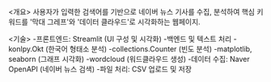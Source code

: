 <개요>
 사용자가 입력한 검색어를 기반으로 네이버 뉴스 기사를 수집, 분석하여 핵심 키워드를 '막대 그레프'와 '데이터 클라우드'로 시각화하는 웹페이지.

<기술>
  -프론트엔드: Streamlit (UI 구성 및 시각화)
  -백엔드 및 텍스트 처리
    -konlpy.Okt (한국어 형태소 분석)
    -collections.Counter (빈도 분석)
    -matplotlib, seaborn (그래프 시각화)
    -wordcloud (워드클라우드 생성)
  -데이터 수집: Naver OpenAPI (네이버 뉴스 검색)
  -파일 처리: CSV 업로드 및 저장
